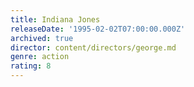 ```yaml
---
title: Indiana Jones
releaseDate: '1995-02-02T07:00:00.000Z'
archived: true
director: content/directors/george.md
genre: action
rating: 8
---
```

